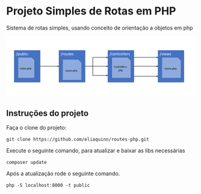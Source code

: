 # Projeto Simples de Rotas em PHP

Sistema de rotas simples, usando conceito de orientação a objetos em php

![](.github/fluxo.png)

## Instruções do projeto

Faça o clone do projeto:

```
git clone https://github.com/eliaquinn/routes-php.git
```

Execute o seguinte comando, para atualizar e baixar as libs necessárias

```
composer update
```

Após a atualização rode o seguinte comando.

```
php -S localhost:8000 -t public
```